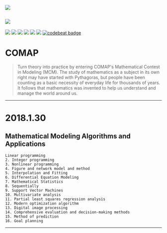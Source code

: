 ![](https://github.com/Eurus-Holmes/Mathematical_Modeling/raw/master/images/logo.png)

[![](https://travis-ci.org/Eurus-Holmes/Eurus-Holmes.svg?branch=master)](https://travis-ci.org/Eurus-Holmes/Mathematical_Modeling)
----------

<a href="https://travis-ci.org/onevcat/Kingfisher"><img src="https://img.shields.io/travis/onevcat/Kingfisher/master.svg"></a>
<a href="https://raw.githubusercontent.com/onevcat/Kingfisher/master/LICENSE"><img src="https://img.shields.io/cocoapods/l/Kingfisher.svg?style=flat"></a>
<a href="http://onevcat.github.io/Kingfisher/"><img src="https://img.shields.io/cocoapods/p/Kingfisher.svg?style=flat"></a>
<a href="https://github.com/Carthage/Carthage/"><img src="https://img.shields.io/badge/Carthage-compatible-4BC51D.svg?style=flat"></a>
<a href="https://swift.org/package-manager/"><img src="https://img.shields.io/badge/SPM-ready-orange.svg"></a>
<a href="http://onevcat.github.io/Kingfisher/"><img src="https://img.shields.io/cocoapods/v/Kingfisher.svg?style=flat"></a>
<a href="https://codebeat.co/projects/github-com-onevcat-kingfisher"><img alt="codebeat badge" src="https://codebeat.co/assets/svg/badges/A-398b39-669406e9e1b136187b91af587d4092b0160370f271f66a651f444b990c2730e9.svg" /></a>


# COMAP
> Turn theory into practice by entering COMAP's Mathematical Contest in Modeling (MCM). The study of mathematics as a subject in its own right may have started with Pythagoras, but people have been counting as a basic necessity of everyday life for thousands of years. It follows that mathematics was invented to help us understand and manage the world around us. 

----------


# 2018.1.30
## Mathematical Modeling Algorithms and Applications


    Linear programming
    2. Integer programming
    3. Nonlinear programming
    4. Figure and network model and method
    5. Interpolation and Fitting
    6. Differential Equation Modeling
    7. Mathematical Statistics
    8. Sequentially
    9. Support Vector Machines
    10. Multivariate analysis
    11. Partial least squares regression analysis
    12. Modern optimization algorithm
    13. Digital image processing
    14. Comprehensive evaluation and decision-making methods
    15. Method of prediction
    16. Goal planning
 

----------
